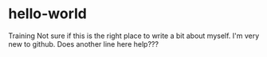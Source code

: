# hello-world
Training
Not sure if this is the right place to write a bit about myself.  I'm very new to github.
Does another line here help???
